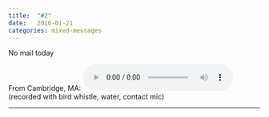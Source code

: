```yaml
---
title:  "#2"
date:   2016-01-21
categories: mixed-messages
---
```

No mail today

From Cambridge, MA:
<audio controls="controls">
	<a href="/assets/mm/1-21-16.mp3">1-21-16.mp3</a>
	<source src="/assets/mm/1-21-16.mp3" type="audio/wav">
</audio>
(recorded with bird whistle, water, contact mic)

***
